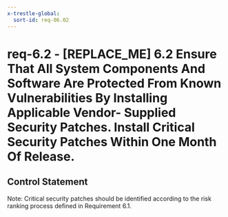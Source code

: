 ```yaml
---
x-trestle-global:
  sort-id: req-06.02
---
```


# req-6.2 - \[REPLACE_ME\] 6.2 Ensure That All System Components And Software Are Protected From Known Vulnerabilities By Installing Applicable Vendor- Supplied Security Patches. Install Critical Security Patches Within One Month Of Release.

## Control Statement

Note: Critical security patches should be identified according to the risk ranking process defined in Requirement 6.1.
